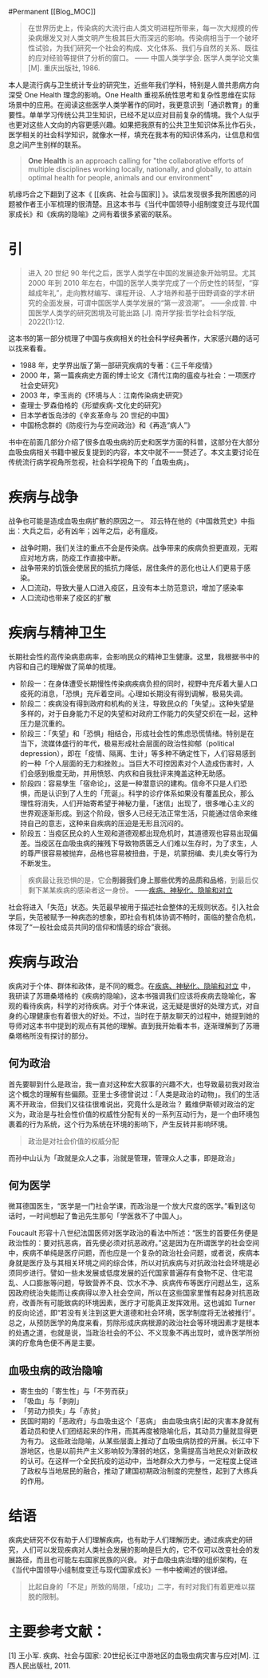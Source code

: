 #Permanent
[[Blog_MOC]] 

>在世界历史上，传染病的大流行由人类文明进程所带来，每一次大规模的传染病爆发又对人类文明产生极其巨大而深远的影响。传染病相当于一个破坏性试验，为我们研究一个社会的构成、文化体系、我们与自然的关系、既往的应对经验等提供了分析的窗口。
>—— 中国人类学学会. 医学人类学论文集 [M]. 重庆出版社, 1986.

本人是流行病与卫生统计专业的研究生，近些年我们学科，特别是人兽共患病方向深受 One Health 理念的影响。One Health 重视系统性思考和复杂性思维在实际场景中的应用。在阅读这些医学人类学著作的同时，我更意识到「通识教育」的重要性。单单学习传统公共卫生知识，已经不足以应对目前复杂的情境。我个人似乎也更对这些人文向的内容更感兴趣。如果把我原有的公共卫生知识体系比作石头，医学相关的社会科学知识，就像水一样，填充在我本有的知识体系内，让信息和信息之间产生别样的联系。

>**One Health** is an approach calling for "the collaborative efforts of multiple disciplines working locally, nationally, and globally, to attain optimal health for people, animals and our environment"

机缘巧合之下翻到了这本《 [[疾病、社会与国家]] 》。读后发现很多我所困惑的问题被作者王小军梳理的很清楚。且这本书与《当代中国领导小组制度变迁与现代国家成长》和《疾病的隐喻》之间有着很多紧密的联系。

# 引
> 进入 20 世纪 90 年代之后，医学人类学在中国的发展迹象开始明显。尤其 2000 年到 2010 年左右，中国的医学人类学完成了一个历史性的转型，“穿越成年礼”，走向教材编写、课程开设、人才培养和基于田野调查的学术研究的全面发展，可谓中国医学人类学发展的“第一波浪潮”。
> ——余成普. 中国医学人类学的研究困境及可能出路 [J]. 南开学报:哲学社会科学版, 2022(1):12.

这本书的第一部分梳理了中国与疾病相关的社会科学经典著作，大家感兴趣的话可以找来看看。
- 1988 年，史学界出版了第一部研究疾病的专著：《三千年疫情》
- 2000 年，第一篇疾病史方面的博士论文《清代江南的瘟疫与社会：一项医疗社会史研究》
- 2003 年，李玉尚的《环境与人：江南传染病史研究》
- 查理士·罗森伯格的《形塑疾病-文化史的研究》
- 日本学者饭岛涉的《辛亥革命与 20 世纪的中国》
- 中国杨念群的《防疫行为与空间政治》和《再造“病人”》

书中在前面几部分介绍了很多血吸虫病的历史和医学方面的科普，这部分在大部分血吸虫病相关书籍中被反复提到的内容，本文中就不一一赘述了。本文主要讨论在传统流行病学视角所忽视，社会科学视角下的「血吸虫病」。

# 疾病与战争

战争也可能是造成血吸虫病扩散的原因之一。 邓云特在他的《中国救荒史》中指出：大兵之后，必有凶年；凶年之后，必有瘟疫。
- 战争时期，我们关注的重点不会是传染病。战争带来的疾病负担更直观，无暇应对地方病，防疫工作直接中断。
- 战争带来的饥饿会使居民的抵抗力降低，居住条件的恶化也让人们更易于感染。
- 人口流动，导致大量人口进入疫区，且没有本土防范意识，增加了感染率
- 人口流动也带来了疫区的扩散

# 疾病与精神卫生

长期社会性的高传染病患病率，会影响民众的精神卫生健康。这里，我根据书中的内容和自己的理解做了简单的梳理。

- 阶段一：在身体遭受长期慢性传染病疾病负担的同时，视野中充斥着大量人口疫死的消息，「恐惧」充斥着空间。心理如长期没有得到调解，极易失调。
- 阶段二：疾病没有得到政府和机构的关注，导致民众的「失望」。这种失望是多样的，对于自身能力不足的失望和对政府工作能力的失望交织在一起，这种压力是沉重的。
- 阶段三：「失望」和「恐惧」相结合，形成社会性的焦虑恐慌情绪。特别是在当下，流媒体盛行的年代，极易形成社会层面的政治性抑郁（political depression），即在「疫情、隔离、生计」等多种不确定性下，人们容易感到的一种「个人层面的无力和挫败」。当巨大不可控因素对个人造成伤害时，人们会感到极度无助，并用愤怒、内疚和自我批评来掩盖这种无助感。
- 阶段四：容易孳生「宿命论」，这是一种潜意识的建构。信命不只是人们恐惧，而是认识到了人生的「荒诞」。科学的诊疗体系如果没有覆盖民众，那么理性将消失，人们开始寄希望于神秘力量，「迷信」出现了，很多唯心主义的世界观逐渐形成。到这个阶段，很多人已经无法正常生活，只能通过信命来维持自己的意志，这种来自疾病的压迫是无形且沉闷的。
- 阶段五：当疫区民众的人生观和道德观都出现危机时，其道德观也容易出现偏差。当疫区在血吸虫病的摧残下导致物质匮乏人们难以生存时，为了求生，人的尊严很容易被抛弃，品格也容易被扭曲，于是，坑蒙拐编、卖儿卖女等行为不断发生。 

>疾病最让我恐惧的是，它会**削弱我们身上那些优秀的品质和品格**，到最后仅剩下某某疾病的感染者这一身份。
>——[疾病、神秘化、隐喻和对立](https://anotherdayu.com/2022/138/)

社会将进入「失范」状态。失范最早被用于描述社会整体的无规则状态。引入社会学后，失范被赋予一种病态的想象，即社会有机体协调不畅时，面临的整合危机，体现了“一般社会成员共同的信仰和情感的综合”衰弱。

# 疾病与政治

疾病对于个体、群体和政体，是不同的概念。在[疾病、神秘化、隐喻和对立](https://anotherdayu.com/2022/138/) 中，我研读了苏珊桑塔格的《疾病的隐喻》，这本书强调我们应该将疾病去隐喻化，客观的看待疾病，科学的对待疾病。对于个体来说，这无疑是很好的处理方式，对自身的心理健康也有着很大的好处。不过，当时在于朋友聊天的过程中，她提到她的导师对这本书中提到的观点有其他的理解。直到我开始看本书，逐渐理解到了苏珊桑塔格所没有探讨的部分。

## 何为政治
首先要聊到什么是政治，我一直对这种宏大叙事的兴趣不大，也导致最初我对政治这个概念的理解有些偏颇。亚里士多德曾说过：「人类是政治的动物」。我们的生活离不开政治，但我们又往往很难说出，究竟什么是政治？
戴维伊斯顿对政治的定义为，政治是与社会性价值的权威性分配有关的一系列互动行为，是一个由环境包裹着的行为系统，这个行为系统在环境的影响下，产生反转并影响环境。

> 政治是对社会价值的权威分配

而孙中山认为「政就是众人之事，治就是管理，管理众人之事，即是政治」

## 何为医学
微耳德国医生，“医学是一门社会学课，而政治是一个放大尺度的医学。”看到这句话时，一时间想起了鲁迅先生那句「学医救不了中国人」。

Foucault 形容十八世纪法国医师对医学政治的看法中所述：“医生的首要任务便是政治性的：要对抗恶病，首先便必须对抗恶政府。”这是因为在所谓医学的社会空间中，疾病不单纯是医疗问题，而也应是一个复杂的政治社会问题，或者说，疾病本身就是医疗及与其相关环境之间的综合体，所以对抗疾病与对抗政治社会环境是必须同步进行。譬如一些未发展或低度发展的近代国家普遍存有食物不足、住宅混乱、人口膨胀等问题，导致营养不良、饮水不净、疢病传布等医疗问题丛生，这系因政府统治失能而让疾病得以滲入社会空间，所以在这些国家里惟有起身对抗恶政府，改善所有可能致病的环境因素，医疗才可能真正发挥效用。这也诚如 Turner 的反向论述，即“若没有关注到这更大道德和社会环境，医学制度将无法被推行〞。总之，从预防医学的角度来看，剪除形成庆病根源的政治社会等环境因素才是根本的处遇之道，也就是说，当政治社会的不公、不义现象不再出现时，或许医学所扮演的疗愈角色便不再是主要。

## 血吸虫病的政治隐喻
- 寄生虫的「寄生性」与「不劳而获」
- 「吸血」与「剥削」
- 「劳动力损失」与「赤贫」
- 民国时期的「恶政府」与血吸虫这个「恶病」
由血吸虫病引起的灾害本身就有着动员和使人们团结起来的作用，而其再度被隐喻化后，其动员力量就显得更为有力。
这些政治隐喻，从某些层面上推动了血吸虫病防控的开展。长江中下游地区，也是以前共产主义影响较为薄弱的地区，急需提高当地民众对新政权的认可。在这样一个全民抗疫的运动中，当地群众大力参与，一定程度上促进了政权与当地居民的融合，推动了建国初期政治制度的完整性，起到了大练兵的作用。

# 结语
疾病史研究不仅有助于人们理解疾病，也有助于人们理解历史。通过疾病史的研究，人们可以发现疾病对人类社会发展的影响是巨大的，它不仅可以改变社会的发展路径，而且也可能左右国家民族的兴衰。 
对于血吸虫病治理的组织架构，在《当代中国领导小组制度变迁与现代国家成长》一书中被阐述的很详细。

>比起自身的「不足」所致的局限，「成功」二字，有时对我们有着更难以摆脱的限制。

# 主要参考文献： 
[1] 王小军. 疾病、社会与国家: 20世纪长江中游地区的血吸虫病灾害与应对[M]. 江西人民出版社, 2011.
